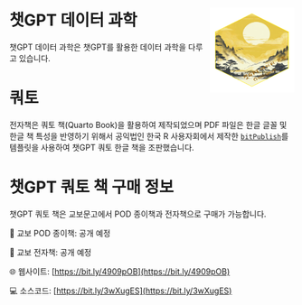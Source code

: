 # 챗GPT 데이터 과학 <img src="images/logo.png" align="right" height="150" width="150"/>

챗GPT 데이터 과학은 챗GPT를 활용한 데이터 과학을 다루고 있습니다.


# 쿼토

전자책은 쿼토 책(Quarto Book)을 활용하여 제작되었으며
PDF 파일은 한글 글꼴 및 한글 책 특성을 반영하기 위해서 
공익법인 한국 R 사용자회에서 제작한 [`bitPublish`](https://github.com/bit2r/bitPublish)를 
템플릿을 사용하여 챗GPT 쿼토 한글 책을 조판했습니다.

# 챗GPT 쿼토 책 구매 정보

챗GPT 쿼토 책은 교보문고에서 POD 종이책과 전자책으로 구매가 가능합니다.

📘 교보 POD 종이책: 공개 예정

📗 교보 전자책: 공개 예정

🌐 웹사이트: [https://bit.ly/4909pOB](https://bit.ly/4909pOB)

💻 소스코드: [https://bit.ly/3wXugES](https://bit.ly/3wXugES)
